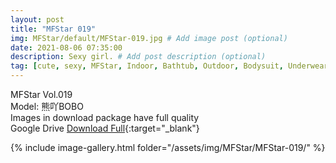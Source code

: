 ```yaml
---
layout: post
title: "MFStar 019"
img: MFStar/default/MFStar-019.jpg # Add image post (optional)
date: 2021-08-06 07:35:00
description: Sexy girl. # Add post description (optional)
tag: [cute, sexy, MFStar, Indoor, Bathtub, Outdoor, Bodysuit, Underwear, Cosplay, Big Tits, Tattoo, CHINAGIRLS]
---
```

MFStar Vol.019  
Model: 熊吖BOBO  
Images in download package have full quality                    
Google Drive [Download Full](http://gestyy.com/eoGMyb){:target="_blank"}

{% include image-gallery.html folder="/assets/img/MFStar/MFStar-019/" %}
